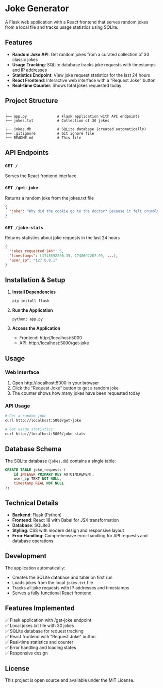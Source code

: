 # Joke Generator

A Flask web application with a React frontend that serves random jokes from a local file and tracks usage statistics using SQLite.

## Features

- **Random Joke API**: Get random jokes from a curated collection of 30 classic jokes
- **Usage Tracking**: SQLite database tracks joke requests with timestamps and IP addresses
- **Statistics Endpoint**: View joke request statistics for the last 24 hours
- **React Frontend**: Interactive web interface with a "Request Joke" button
- **Real-time Counter**: Shows total jokes requested today

## Project Structure

```
.
├── app.py              # Flask application with API endpoints
├── jokes.txt           # Collection of 30 jokes

├── jokes.db            # SQLite database (created automatically)
├── .gitignore          # Git ignore file
└── README.md           # This file
```

## API Endpoints

### `GET /`
Serves the React frontend interface

### `GET /get-joke`
Returns a random joke from the jokes.txt file
```json
{
  "joke": "Why did the cookie go to the doctor? Because it felt crumbly!"
}
```

### `GET /joke-stats`
Returns statistics about joke requests in the last 24 hours
```json
{
  "jokes_requested_24h": 5,
  "timestamps": [1748692200.35, 1748692207.99, ...],
  "user_ip": "127.0.0.1"
}
```

## Installation & Setup

1. **Install Dependencies**
   ```bash
   pip install flask
   ```

2. **Run the Application**
   ```bash
   python3 app.py
   ```

3. **Access the Application**
   - Frontend: http://localhost:5000
   - API: http://localhost:5000/get-joke

## Usage

### Web Interface
1. Open http://localhost:5000 in your browser
2. Click the "Request Joke" button to get a random joke
3. The counter shows how many jokes have been requested today

### API Usage
```bash
# Get a random joke
curl http://localhost:5000/get-joke

# Get usage statistics
curl http://localhost:5000/joke-stats
```



## Database Schema

The SQLite database (`jokes.db`) contains a single table:

```sql
CREATE TABLE joke_requests (
    id INTEGER PRIMARY KEY AUTOINCREMENT,
    user_ip TEXT NOT NULL,
    timestamp REAL NOT NULL
);
```

## Technical Details

- **Backend**: Flask (Python)
- **Frontend**: React 18 with Babel for JSX transformation
- **Database**: SQLite3
- **Styling**: CSS with modern design and responsive layout
- **Error Handling**: Comprehensive error handling for API requests and database operations

## Development

The application automatically:
- Creates the SQLite database and table on first run
- Loads jokes from the local `jokes.txt` file
- Tracks all joke requests with IP addresses and timestamps
- Serves a fully functional React frontend

## Features Implemented

✅ Flask application with /get-joke endpoint  
✅ Local jokes.txt file with 30 jokes  
✅ SQLite database for request tracking  
✅ React frontend with "Request Joke" button  
✅ Real-time statistics and counter  
✅ Error handling and loading states  
✅ Responsive design  
  

## License

This project is open source and available under the MIT License.